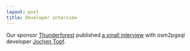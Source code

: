 ```yaml
---
layout: post
title: Developer interview
---
```


Our sponsor [Thunderforest](https://www.thunderforest.com/) published [a small
interview](https://www.thunderforest.com/blog/osm2pgsql-sponsorship/) with
osm2pgsql developer [Jochen Topf](https://www.jochentopf.com/).

